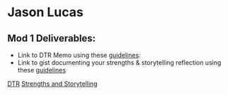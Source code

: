 # Jason Lucas


## Mod 1 Deliverables:
* Link to DTR Memo using these [guidelines](https://github.com/turingschool/career-development-curriculum/blob/master/module_one/dtr_guidelines_memo.md):
* Link to gist documenting your strengths & storytelling reflection using these [guidelines](https://github.com/turingschool/career-development-curriculum/blob/master/module_one/strengths_storytelling_reflection.md)



[DTR](https://gist.github.com/jasonlucas907/907aac56c3207169e110d1c15a457a50)
[Strengths and Storytelling](https://gist.github.com/jasonlucas907/0dd41e4e6512786cc2394bf75c9c7f9c)
